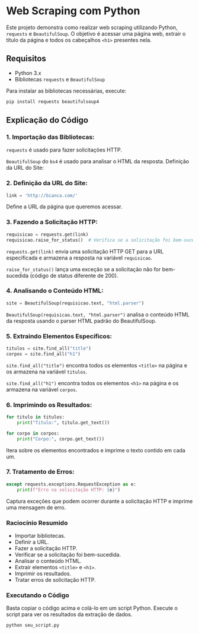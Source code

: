 # Web Scraping com Python

Este projeto demonstra como realizar web scraping utilizando Python, `requests` e `BeautifulSoup`. O objetivo é acessar uma página web, extrair o título da página e todos os cabeçalhos `<h1>` presentes nela.

## Requisitos

- Python 3.x
- Bibliotecas `requests` e `BeautifulSoup`

Para instalar as bibliotecas necessárias, execute:
```bash
pip install requests beautifulsoup4
```

## Explicação do Código
### 1. Importação das Bibliotecas:

`requests` é usado para fazer solicitações HTTP.

`BeautifulSoup` do `bs4` é usado para analisar o HTML da resposta.
Definição da URL do Site:

### 2. Definição da URL do Site:

```python
link = 'http://bianca.com/'
```
Define a URL da página que queremos acessar.

### 3. Fazendo a Solicitação HTTP:
```python
requisicao = requests.get(link)
requisicao.raise_for_status()  # Verifica se a solicitação foi bem-sucedida
```

`requests.get(link)` envia uma solicitação HTTP GET para a URL especificada e armazena a resposta na variável `requisicao`.

`raise_for_status()` lança uma exceção se a solicitação não for bem-sucedida (código de status diferente de 200).

### 4. Analisando o Conteúdo HTML:
```python
site = BeautifulSoup(requisicao.text, "html.parser")
```

`BeautifulSoup(requisicao.text, "html.parser")` analisa o conteúdo HTML da resposta usando o parser HTML padrão do BeautifulSoup.

### 5. Extraindo Elementos Específicos:
```python
titulos = site.find_all("title")
corpos = site.find_all("h1")
```

`site.find_all("title")` encontra todos os elementos `<title>` na página e os armazena na variável `titulos`.

`site.find_all("h1")` encontra todos os elementos `<h1>` na página e os armazena na variável `corpos`.

### 6. Imprimindo os Resultados:

```python
for titulo in titulos:
    print("Titulo:", titulo.get_text())

for corpo in corpos:
    print("Corpo:", corpo.get_text())
```

Itera sobre os elementos encontrados e imprime o texto contido em cada um.

### 7. Tratamento de Erros:

```python
except requests.exceptions.RequestException as e:
    print(f"Erro na solicitação HTTP: {e}")

```

Captura exceções que podem ocorrer durante a solicitação HTTP e imprime uma mensagem de erro.

### Raciocínio Resumido
- Importar bibliotecas.
- Definir a URL.
- Fazer a solicitação HTTP.
- Verificar se a solicitação foi bem-sucedida.
- Analisar o conteúdo HTML.
- Extrair elementos `<title>` e `<h1>`.
- Imprimir os resultados.
- Tratar erros de solicitação HTTP.

### Executando o Código

Basta copiar o código acima e colá-lo em um script Python. Execute o script para ver os resultados da extração de dados.
```bash
python seu_script.py
```
